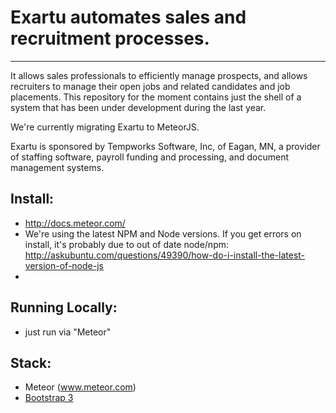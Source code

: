# Exartu automates sales and recruitment processes.  

***

It allows sales professionals to efficiently manage prospects, and allows recruiters to manage their open jobs and related candidates and job placements.
This repository for the moment contains just the shell of a system that has been under development during the last year.

We're currently migrating Exartu to MeteorJS.

Exartu is sponsored by Tempworks Software, Inc, of Eagan, MN, a provider of staffing software, payroll funding and processing, and document management systems.

## Install:
* http://docs.meteor.com/
* We're using the latest NPM and Node versions.  If you get errors on install, it's probably due to out of date node/npm: http://askubuntu.com/questions/49390/how-do-i-install-the-latest-version-of-node-js
*  	

## Running Locally:
* just run via "Meteor"

## Stack:
* Meteor (www.meteor.com)
* [Bootstrap 3](http://getbootstrap.com)